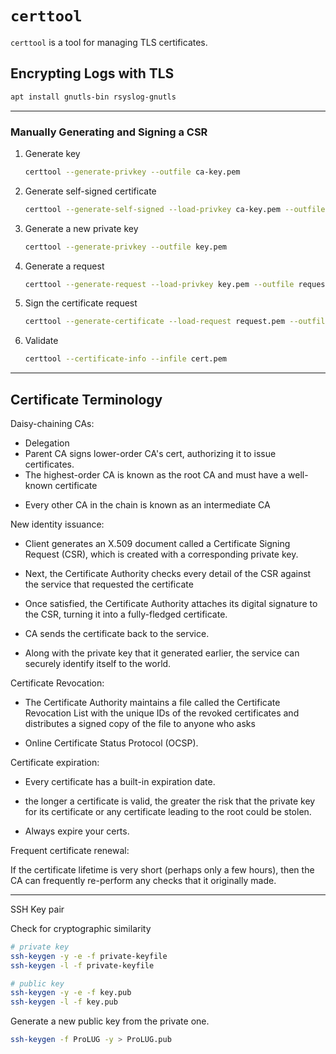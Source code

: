 # `certtool`

`certtool` is a tool for managing TLS certificates.  



## Encrypting Logs with TLS
```bash
apt install gnutls-bin rsyslog-gnutls
```

---

### Manually Generating and Signing a CSR

1. Generate key
   ```bash
   certtool --generate-privkey --outfile ca-key.pem
   ```

2. Generate self-signed certificate
   ```bash
   certtool --generate-self-signed --load-privkey ca-key.pem --outfile ca.pem
   ```

3. Generate a new private key
   ```bash
   certtool --generate-privkey --outfile key.pem
   ```

4. Generate a request
   ```bash
   certtool --generate-request --load-privkey key.pem --outfile request.pem
   ```

5. Sign the certificate request
   ```bash
   certtool --generate-certificate --load-request request.pem --outfile cert.pem --load-ca-certificate ca.pem --load-ca-privkey ca-key.pem
   ```

6. Validate
   ```bash
   certtool --certificate-info --infile cert.pem 
   ```



---


## Certificate Terminology

Daisy-chaining CAs:
- Delegation
- Parent CA signs lower-order CA's cert, authorizing it to issue certificates.  
- The highest-order CA is known as the root CA and must have a well-known certificate
* Every other CA in the chain is known as an intermediate CA


New identity issuance:

* Client generates an X.509 document called a Certificate Signing Request (CSR), which is created with a corresponding private key.
* Next, the Certificate Authority checks every detail of the CSR against the service that requested the certificate

* Once satisfied, the Certificate Authority attaches its digital signature to
  the CSR, turning it into a fully-fledged certificate.
* CA sends the certificate back to the service.
- Along with the private key that it generated earlier, the service can securely identify itself to the world.


Certificate Revocation:

* The Certificate Authority maintains a file called the Certificate Revocation List with the unique IDs of the revoked certificates and distributes a signed copy of the file to anyone who asks

* Online Certificate Status Protocol (OCSP).


Certificate expiration:
* Every certificate has a built-in expiration date.

* the longer a certificate is valid, the greater the risk that the private key for its certificate or any certificate leading to the root could be stolen.
- Always expire your certs.

Frequent certificate renewal:

If the certificate lifetime is very short
(perhaps only a few hours), then the CA can frequently re-perform any
checks that it originally made. 

---

SSH Key pair

Check for cryptographic similarity
```bash
# private key
ssh-keygen -y -e -f private-keyfile
ssh-keygen -l -f private-keyfile

# public key
ssh-keygen -y -e -f key.pub
ssh-keygen -l -f key.pub
```

Generate a new public key from the private one.
```bash
ssh-keygen -f ProLUG -y > ProLUG.pub
```


